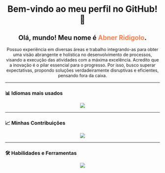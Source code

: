 <h1 align="center">Bem-vindo ao meu perfil no GitHub! 👋</h1>

<h2 align="center">Olá, mundo! Meu nome é <span style="color:#FF7F50;">Abner Ridigolo</span>.</h2>

<p align="center">
Possuo experiência em diversas áreas e trabalho integrando-as para obter uma visão abrangente e holística no desenvolvimento de processos, visando a execução das atividades com a máxima excelência. Acredito que a inovação é o pilar essencial para o progresso. Por isso, busco superar expectativas, propondo soluções verdadeiramente disruptivas e eficientes, pensando fora da caixa.
</p>

---

### 📊 **Idiomas mais usados**
<p align="center">
<img src="https://github-readme-stats.vercel.app/api/top-langs/?username=AbnerRidigolo&layout=compact&theme=radical" />
</p>

---

### 📈 **Minhas Contribuições**
<p align="center">
<img src="https://github-readme-streak-stats.herokuapp.com/?user=AbnerRidigolo&theme=radical" />
</p>

---
### 🛠 **Habilidades e Ferramentas**
<p align="center">
<img src="https://skillicons.dev/icons?i=python,r,julia,jupyter,anaconda,sklearn,tensorflow,pytorch,opencv,airflow,databricks,kafka,hadoop,spark,scala,postgres,mysql,sqlite,mongodb,redis,snowflake,dbt,docker,linux,git,github,githubactions,gitlab,aws,gcp,azure,vscode,figma,notion,trello,cypress,postman,bootstrap,kubernetes,php,java,js,html,css,fastapi,eclipse,pycharm,discord&perline=11" />
</p>
